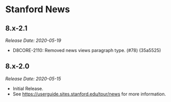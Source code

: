 # Stanford News

8.x-2.1
--------------------------------------------------------------------------------
_Release Date: 2020-05-19_

- D8CORE-2110: Removed news views paragraph type. (#78) (35a5525)

8.x-2.0
--------------------------------------------------------------------------------  
_Release Date: 2020-05-15_

- Initial Release.
- See https://userguide.sites.stanford.edu/tour/news for more information.
